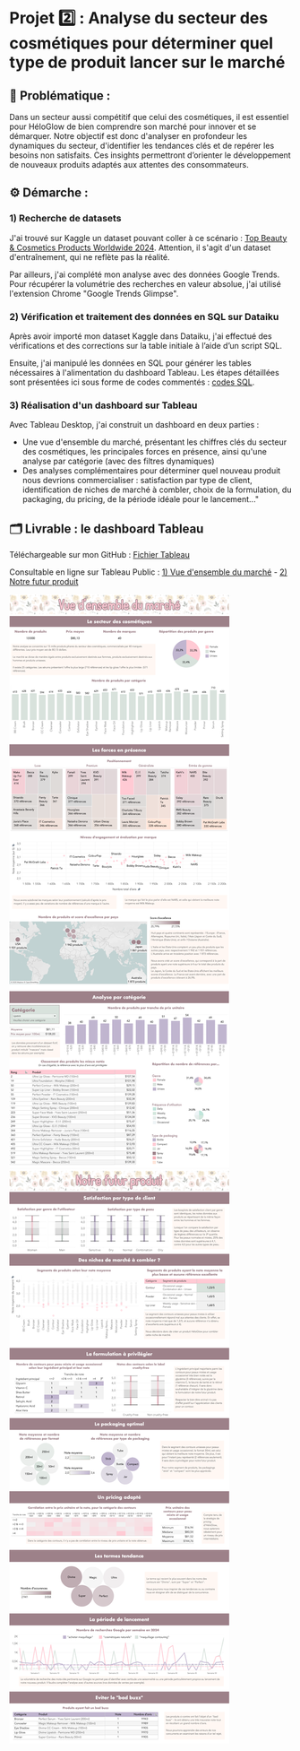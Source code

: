 # Projet 2️⃣ : Analyse du secteur des cosmétiques pour déterminer quel type de produit lancer sur le marché

## 🧩 Problématique :

Dans un secteur aussi compétitif que celui des cosmétiques, il est essentiel pour HéloGlow de bien comprendre son marché pour innover et se démarquer. Notre objectif est donc d'analyser en profondeur les dynamiques du secteur, d'identifier les tendances clés et de repérer les besoins non satisfaits. Ces insights permettront d’orienter le développement de nouveaux produits adaptés aux attentes des consommateurs.

## ⚙️ Démarche :

### 1) Recherche de datasets

J'ai trouvé sur Kaggle un dataset pouvant coller à ce scénario : [Top Beauty & Cosmetics Products Worldwide 2024](https://www.kaggle.com/datasets/waqi786/most-used-beauty-cosmetics-products-in-the-world). Attention, il s'agit d'un dataset d'entraînement, qui ne reflète pas la réalité.

Par ailleurs, j'ai complété mon analyse avec des données Google Trends. Pour récupérer la volumétrie des recherches en valeur absolue, j'ai utilisé l'extension Chrome "Google Trends Glimpse".

### 2) Vérification et traitement des données en SQL sur Dataiku

Après avoir importé mon dataset Kaggle dans Dataiku, j'ai effectué des vérifications et des corrections sur la table initiale à l’aide d’un script SQL.

Ensuite, j'ai manipulé les données en SQL pour générer les tables nécessaires à l'alimentation du dashboard Tableau. Les étapes détaillées sont présentées ici sous forme de codes commentés : [codes SQL](https://github.com/HeloGlow/Portfolio_fr/blob/main/Projet_2/SQL_Dataiku_Projet_2).<br>

### 3) Réalisation d'un dashboard sur Tableau

Avec Tableau Desktop, j'ai construit un dashboard en deux parties :
- Une vue d'ensemble du marché, présentant les chiffres clés du secteur des cosmétiques, les principales forces en présence, ainsi qu'une analyse par catégorie (avec des filtres dynamiques)
- Des analyses complémentaires pour déterminer quel nouveau produit nous devrions commercialiser : satisfaction par type de client, identification de niches de marché à combler, choix de la formulation, du packaging, du pricing, de la période idéale pour le lancement..."

## 🗂️ Livrable : le dashboard Tableau

Téléchargeable sur mon GitHub : [Fichier Tableau](https://github.com/HeloGlow/Portfolio_fr/blob/main/Projet_2/HeloGlow_Tableau_fr.twbx)<br>

Consultable en ligne sur Tableau Public :
[1) Vue d'ensemble du marché](https://public.tableau.com/app/profile/h.lo.se.vrt/viz/HeloGlow_Projet2_Page1/Vuedensembledumarch) - 
[2) Notre futur produit](https://public.tableau.com/app/profile/h.lo.se.vrt/viz/HeloGlow_Projet2_Page2/Notrefuturproduit)<br>

<img src="https://github.com/HeloGlow/Portfolio_fr/blob/main/Projet_2/HeloGlow_Tableau_Page1.png?raw=true">
<img src="https://github.com/HeloGlow/Portfolio_fr/blob/main/Projet_2/HeloGlow_Tableau_Page2.png?raw=true">

